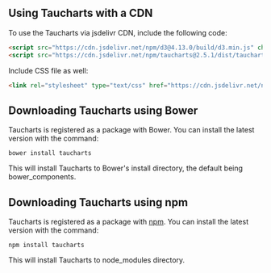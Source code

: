 ## Using Taucharts with a CDN

To use the Taucharts via jsdelivr CDN, include the following code:

```html
<script src="https://cdn.jsdelivr.net/npm/d3@4.13.0/build/d3.min.js" charset="utf-8"></script>
<script src="https://cdn.jsdelivr.net/npm/taucharts@2.5.1/dist/taucharts.min.js" type="text/javascript"></script>
```

Include CSS file as well:

```html
<link rel="stylesheet" type="text/css" href="https://cdn.jsdelivr.net/npm/taucharts@2.5.1/dist/taucharts.min.css">
```

## Downloading Taucharts using Bower

Taucharts is registered as a package with Bower. You can install the latest version with the command:

```
bower install taucharts
```

This will install Taucharts to Bower's install directory, the default being bower_components. 


## Downloading Taucharts using npm

Taucharts is registered as a package with [npm](https://www.npmjs.com/package/taucharts). You can install the latest version with the command:

```
npm install taucharts
```

This will install Taucharts to node_modules directory.